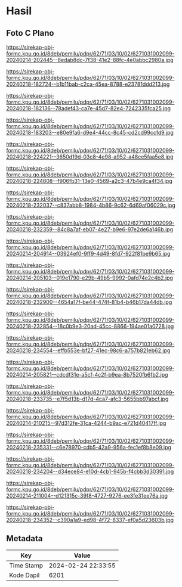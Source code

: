 # Hasil

## Foto C Plano

https://sirekap-obj-formc.kpu.go.id/8deb/pemilu/pdpr/62/71/03/10/02/6271031002099-20240214-202445--8edab8dc-7f38-41e2-88fc-4e0abbc2980a.jpg

https://sirekap-obj-formc.kpu.go.id/8deb/pemilu/pdpr/62/71/03/10/02/6271031002099-20240218-182724--b1b11bab-c2ca-45ea-8788-e23781ddd213.jpg

https://sirekap-obj-formc.kpu.go.id/8deb/pemilu/pdpr/62/71/03/10/02/6271031002099-20240218-182136--78adef43-ca7e-45d7-82e4-7242335fca25.jpg

https://sirekap-obj-formc.kpu.go.id/8deb/pemilu/pdpr/62/71/03/10/02/6271031002099-20240218-183203--e80e9fa6-d9e4-44cc-8c45-cd2cd99ccfd9.jpg

https://sirekap-obj-formc.kpu.go.id/8deb/pemilu/pdpr/62/71/03/10/02/6271031002099-20240218-224221--3650d19d-03c8-4e98-a952-a48ce5faa5e8.jpg

https://sirekap-obj-formc.kpu.go.id/8deb/pemilu/pdpr/62/71/03/10/02/6271031002099-20240218-224808--f906fb31-13e0-4569-a2c3-47b4e9ca4f34.jpg

https://sirekap-obj-formc.kpu.go.id/8deb/pemilu/pdpr/62/71/03/10/02/6271031002099-20240218-232037--c837abb8-1984-4b86-9c62-6d69af06029c.jpg

https://sirekap-obj-formc.kpu.go.id/8deb/pemilu/pdpr/62/71/03/10/02/6271031002099-20240218-232359--84c8a7af-eb07-4e27-b9e6-97e2de6a146b.jpg

https://sirekap-obj-formc.kpu.go.id/8deb/pemilu/pdpr/62/71/03/10/02/6271031002099-20240214-204914--03924ef0-9ff9-4d49-8fd7-922f81be9b65.jpg

https://sirekap-obj-formc.kpu.go.id/8deb/pemilu/pdpr/62/71/03/10/02/6271031002099-20240214-205103--019e1790-e29b-49b5-9992-0afd74e2c4b2.jpg

https://sirekap-obj-formc.kpu.go.id/8deb/pemilu/pdpr/62/71/03/10/02/6271031002099-20240218-232900--4654a17f-be44-474f-81b4-b46b17da44db.jpg

https://sirekap-obj-formc.kpu.go.id/8deb/pemilu/pdpr/62/71/03/10/02/6271031002099-20240218-232854--18c0b9e3-20ad-45cc-8866-194ae01a0728.jpg

https://sirekap-obj-formc.kpu.go.id/8deb/pemilu/pdpr/62/71/03/10/02/6271031002099-20240218-234554--effb553e-bf27-41ec-98c6-a757b821eb62.jpg

https://sirekap-obj-formc.kpu.go.id/8deb/pemilu/pdpr/62/71/03/10/02/6271031002099-20240214-205821--cdcdf31e-a5cf-4c2f-b9ea-8b7520fb6fb2.jpg

https://sirekap-obj-formc.kpu.go.id/8deb/pemilu/pdpr/62/71/03/10/02/6271031002099-20240218-233735--e7f5d13b-d17d-4ca7-afc3-5655bb97abcf.jpg

https://sirekap-obj-formc.kpu.go.id/8deb/pemilu/pdpr/62/71/03/10/02/6271031002099-20240214-210215--97d312fe-31ca-4244-b9ac-e721d40417ff.jpg

https://sirekap-obj-formc.kpu.go.id/8deb/pemilu/pdpr/62/71/03/10/02/6271031002099-20240218-235331--c6e78970-cdb5-42a9-956a-fec1ef8b8e09.jpg

https://sirekap-obj-formc.kpu.go.id/8deb/pemilu/pdpr/62/71/03/10/02/6271031002099-20240218-234204--d34ece84-e10d-4cb1-945b-f4cbb3d30391.jpg

https://sirekap-obj-formc.kpu.go.id/8deb/pemilu/pdpr/62/71/03/10/02/6271031002099-20240214-211004--d121315c-39f8-4727-9276-ee3fe31ee76a.jpg

https://sirekap-obj-formc.kpu.go.id/8deb/pemilu/pdpr/62/71/03/10/02/6271031002099-20240218-234352--c390a1a9-ed98-4f72-8337-ef0a5d23603b.jpg


## Metadata

| Key        | Value               |
| ---------- | ------------------- |
| Time Stamp | 2024-02-24 22:33:55 |
| Kode Dapil | 6201                |



